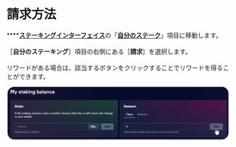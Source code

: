 # 請求方法

****[**ステーキングインターフェイス**](../../)の「[**自分のステーク**](../)」項目に移動します。\
\
［**自分のステーキング**］項目の右側にある［**請求**］を選択します。\
\
リワードがある場合は、該当するボタンをクリックすることでリワードを得ることができます。

![](<../../../.gitbook/assets/image (54).png>)

